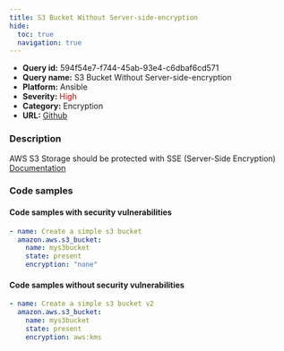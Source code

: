 ```yaml
---
title: S3 Bucket Without Server-side-encryption
hide:
  toc: true
  navigation: true
---
```


<style>
  .highlight .hll {
    background-color: #ff171742;
  }
  .md-content {
    max-width: 1100px;
    margin: 0 auto;
  }
</style>

-   **Query id:** 594f54e7-f744-45ab-93e4-c6dbaf6cd571
-   **Query name:** S3 Bucket Without Server-side-encryption
-   **Platform:** Ansible
-   **Severity:** <span style="color:#C00">High</span>
-   **Category:** Encryption
-   **URL:** [Github](https://github.com/Checkmarx/kics/tree/master/assets/queries/ansible/aws/s3_bucket_without_server-side_encryption)

### Description
AWS S3 Storage should be protected with SSE (Server-Side Encryption)<br>
[Documentation](https://docs.ansible.com/ansible/latest/collections/amazon/aws/s3_bucket_module.html)

### Code samples
#### Code samples with security vulnerabilities
```yaml title="Postitive test num. 1 - yaml file" hl_lines="5"
- name: Create a simple s3 bucket
  amazon.aws.s3_bucket:
    name: mys3bucket
    state: present
    encryption: "none"

```


#### Code samples without security vulnerabilities
```yaml title="Negative test num. 1 - yaml file"
- name: Create a simple s3 bucket v2
  amazon.aws.s3_bucket:
    name: mys3bucket
    state: present
    encryption: aws:kms

```
